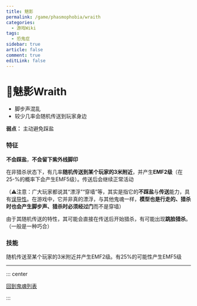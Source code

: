 ```yaml
---
title: 魅影
permalink: /game/phasmophobia/wraith
categories:
  - 游戏Wiki
tags:
  - 恐鬼症
sidebar: true
article: false
comment: true
editLink: false
---
```


# 👻魅影Wraith
- 脚步声混乱
- 较少几率会随机传送到玩家身边

**弱点：** 主动避免踩盐
### 特征

**不会踩盐**，**不会留下紫外线脚印**

在非猎杀状态下，有几率**随机传送到某个玩家的3米附近**，并产生**EMF2级**（在25-%的概率下会产生EMF5级）。传送后会继续正常活动

（⚠️注意：广大玩家都说其“漂浮”“穿墙”等，其实是指它的**不踩盐**与**传送**能力，具有<u>误导性</u>。在游戏中，它并非真的漂浮，与其他鬼魂一样，**模型也是行走的、猎杀时也会产生脚步声、猎杀时必须经过门**而不是穿墙）

由于其随机传送的特性，其可能会直接在传送后开始猎杀，有可能出现**跳脸猎杀**。（一般是一种巧合）

### 技能

随机传送至某个玩家的3米附近并产生EMF2级。有25%的可能性产生EMF5级






------

::: center

[<i class="fas fa-home"></i> 回到鬼魂列表](/game/phasmophobia/ghosttype/#鬼魂列表)

:::

